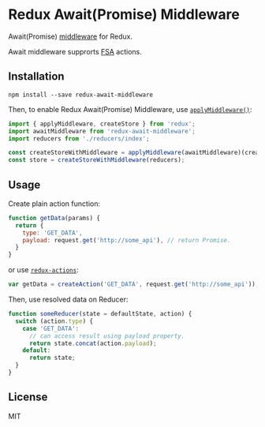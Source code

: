Redux Await(Promise) Middleware
===============================

Await(Promise) [middleware](http://rackt.github.io/redux/docs/advanced/Middleware.html) for Redux.

Await middleware supprorts [FSA](https://github.com/acdlite/flux-standard-action) actions.


## Installation

```
npm install --save redux-await-middleware
```

Then, to enable Redux Await(Promise) Middleware, use [`applyMiddleware()`](http://rackt.github.io/redux/docs/api/applyMiddleware.html):

```js
import { applyMiddleware, createStore } from 'redux';
import awaitMiddleware from 'redux-await-middleware';
import reducers from './reducers/index';

const createStoreWithMiddleware = applyMiddleware(awaitMiddleware)(createStore);
const store = createStoreWithMiddleware(reducers);
```

## Usage

Create plain action function:

```js
function getData(params) {
  return {
    type: 'GET_DATA',
    payload: request.get('http://some_api'), // return Promise.
  }
}
```

or use [`redux-actions`](https://github.com/acdlite/redux-actions):

```js
var getData = createAction('GET_DATA', request.get('http://some_api'));
```

Then, use resolved data on Reducer:

```js
function someReducer(state = defaultState, action) {
  switch (action.type) {
    case 'GET_DATA':
      // can access result using payload property.
      return state.concat(action.payload);
    default:
      return state;
  }
}
```

## License

MIT
